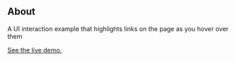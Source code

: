 ## About
A UI interaction example that highlights links on the page as you hover over them

[See the live demo.](https://rawgit.com/StephanieCunnane/javascript30/master/22%20-%20Follow-Along%20Link%20Highlighter/index.html)
